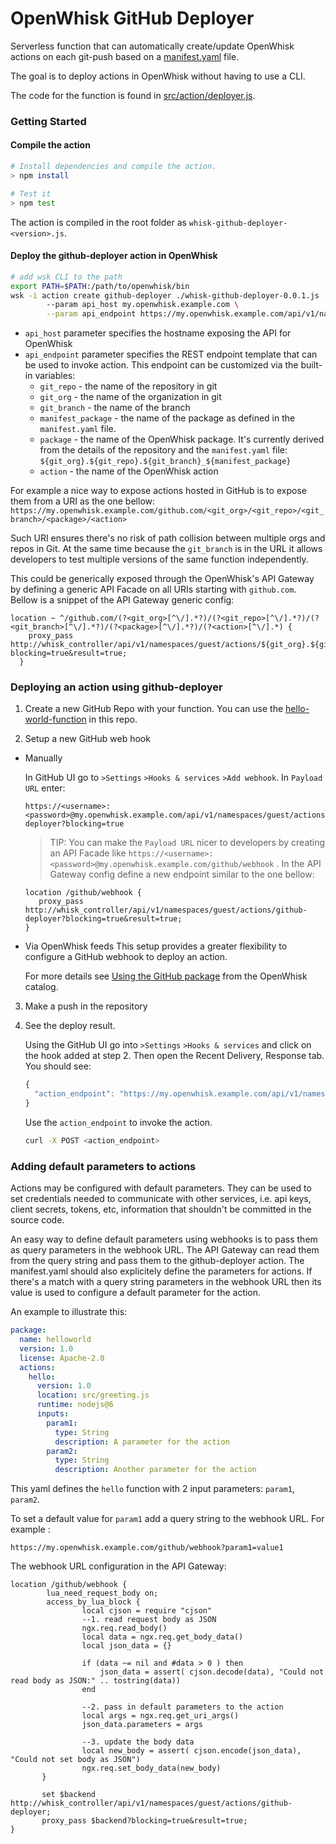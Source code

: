 OpenWhisk GitHub Deployer
==========================

Serverless function that can automatically create/update OpenWhisk actions on each git-push based on a [manifest.yaml](test/resources/hello-world-function/manifest.yaml) file.

The goal is to deploy actions in OpenWhisk without having to use a CLI.
  
The code for the function is found in [src/action/deployer.js](src/action/deployer.js).  


### Getting Started

#### Compile the action
```bash
# Install dependencies and compile the action.
> npm install

# Test it
> npm test

```

The action is compiled in the root folder as `whisk-github-deployer-<version>.js`.

#### Deploy the github-deployer action in OpenWhisk

```bash
# add wsk CLI to the path
export PATH=$PATH:/path/to/openwhisk/bin
wsk -i action create github-deployer ./whisk-github-deployer-0.0.1.js  \ 
        --param api_host my.openwhisk.example.com \
        --param api_endpoint https://my.openwhisk.example.com/api/v1/namespaces/guest/actions/{package}/{action}
```

* `api_host` parameter specifies the hostname exposing the API for OpenWhisk 
* `api_endpoint` parameter specifies the REST endpoint template that can be used to invoke action. This endpoint can be customized via the built-in variables:
  * `git_repo` - the name of the repository in git
  * `git_org` - the name of the organization in git
  * `git_branch` - the name of the branch
  * `manifest_package` - the name of the package as defined in the `manifest.yaml` file.
  * `package` - the name of the OpenWhisk package. It's currently derived from the details of the repository and the `manifest.yaml` file: `${git_org}.${git_repo}.${git_branch}_${manifest_package}`
  * `action` - the name of the OpenWhisk action

For example a nice way to expose actions hosted in GitHub is to expose them from a URI as the one bellow:
 `https://my.openwhisk.example.com/github.com/<git_org>/<git_repo>/<git_branch>/<package>/<action>`
 
Such URI ensures there's no risk of path collision between multiple orgs and repos in Git. 
At the same time because the `git_branch` is in the URL it allows developers to test multiple versions of the same function independently. 

 This could be generically exposed through the OpenWhisk's API Gateway by defining a generic API Facade on all URIs starting with `github.com`. Bellow is a snippet of the API Gateway generic config:
 
 ```nginx
 location ~ ^/github.com/(?<git_org>[^\/].*?)/(?<git_repo>[^\/].*?)/(?<git_branch>[^\/].*?)/(?<package>[^\/].*?)/(?<action>[^\/].*) {
     proxy_pass http://whisk_controller/api/v1/namespaces/guest/actions/${git_org}.${git_repo}.${git_branch}_${package}/${action}?blocking=true&result=true;
   }
 ```

### Deploying an action using github-deployer

1. Create a new GitHub Repo with your function. You can use the [hello-world-function](test/resources/hello-world-function) in this repo. 

2. Setup a new GitHub web hook
  * Manually
  
    In GitHub UI go to `>Settings` `>Hooks & services` `>Add webhook`. 
    In `Payload URL` enter:

     ```
     https://<username>:<password>@my.openwhisk.example.com/api/v1/namespaces/guest/actions/github-deployer?blocking=true
     ``` 
     > TIP: You can make the `Payload URL` nicer to developers by creating an API Facade like `https://<username>:<password>@my.openwhisk.example.com/github/webhook` . 
     In the API Gateway config define a new endpoint similar to the one bellow:
     ```nginx 
     location /github/webhook {
        proxy_pass http://whisk_controller/api/v1/namespaces/guest/actions/github-deployer?blocking=true&result=true;
     }
     ```
     
 * Via OpenWhisk feeds
    This setup provides a greater flexibility to configure a GitHub webhook to deploy an action.

    For more details see [Using the GitHub package](https://github.com/openwhisk/openwhisk-catalog#using-the-github-package) from the OpenWhisk catalog.
    
3. Make a push in the repository
4. See the deploy result.
 
   Using the GitHub UI go into `>Settings` `>Hooks & services` and click on the hook added at step 2. Then open the Recent Delivery, Response tab. You should see:
   ```javascript
   {
     "action_endpoint": "https://my.openwhisk.example.com/api/v1/namespaces/guest/actions/<git_org>.<git_repo>.<git_branch>_<mainfest_package>/<action>"
   }
   ``` 
   Use the `action_endpoint` to invoke the action. 
   ```bash
   curl -X POST <action_endpoint>
   ```

### Adding default parameters to actions 

Actions may be configured with default parameters. They can be used to set credentials needed to communicate with other services, i.e. api keys, client secrets, tokens, etc, information that shouldn't be committed in the source code.

An easy way to define default parameters using webhooks is to pass them as query parameters in the webhook URL. 
The API Gateway can read them from the query string and pass them to the github-deployer action.
The manifest.yaml should also explicitely define the parameters for actions. If there's a match with a query string parameters in the webhook URL then its value is used to configure a default parameter for the action. 
 
An example to illustrate this:
 
```yaml
package:
  name: helloworld
  version: 1.0
  license: Apache-2.0
  actions:
    hello:
      version: 1.0
      location: src/greeting.js
      runtime: nodejs@6
      inputs:
        param1:
          type: String
          description: A parameter for the action
        param2:
          type: String
          description: Another parameter for the action

``` 
 
This yaml defines the `hello` function with 2 input parameters: `param1`, `param2`.
 
 To set a default value for `param1` add a query string to the webhook URL. For example : 
 
 ```
https://my.openwhisk.example.com/github/webhook?param1=value1
```

 The webhook URL configuration in the API Gateway:
 
```nginx
location /github/webhook {
        lua_need_request_body on;
        access_by_lua_block {
                local cjson = require "cjson"
                --1. read request body as JSON
                ngx.req.read_body()
                local data = ngx.req.get_body_data()
                local json_data = {}

                if (data ~= nil and #data > 0 ) then
                    json_data = assert( cjson.decode(data), "Could not read body as JSON:" .. tostring(data))
                end

                --2. pass in default parameters to the action
                local args = ngx.req.get_uri_args()
                json_data.parameters = args

                --3. update the body data
                local new_body = assert( cjson.encode(json_data),  "Could not set body as JSON")
                ngx.req.set_body_data(new_body)
       }
       
       set $backend http://whisk_controller/api/v1/namespaces/guest/actions/github-deployer;
       proxy_pass $backend?blocking=true&result=true;
}
```
 
